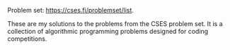 Problem set: https://cses.fi/problemset/list.

These are my solutions to the problems from the CSES problem set. It is a collection of algorithmic programming problems designed for coding competitions.
